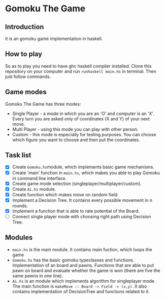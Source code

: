 # Gomoku The Game

## Introduction
 It is an gomoku game implementation in haskell.

## How to play
 So as to play you need to have ghc haskell compiler installed. Clone this repository on your computer and run `runhaskell main.hs` in terminal. Then just follow commands.

## Game modes
 Gomoku The Game has three modes:
 - Single Player - a mode in which you are an 'O' and computer is an 'X'. Every turn you are asked only of coordinates (X and Y) of your next move.
 - Multi Player - using this mode you can play with other person.
 - Custom - this mode is especially for testing purposes. You can choose which figure you want to choose and then put the coordinates.

## Task list
- [x] Create `Gomoku.hs`module, which implements basic game mechanisms.
- [x] Create 'main' function in `main.hs`, which makes you able to play Gomoku in command line interface.
- [x] Create game mode selection (singleplayer/multiplayer/custom).
- [x] Create `Ai.hs` module.
- [x] Create function which makes move on random field.
- [x] Implement a Decision Tree. It contains every possible movement in n rounds.
- [x] Implement a function that is able to rate potential of the Board.
- [ ] Connect single player mode with choosing right path using Decision Tree.

## Modules
- `main.hs` is the main module. It contains main fuction, which loops the game
- `Gomoku.hs` has the basic gomoku typeclasses and functions. Implementation of an board and pawns. Functions that are able to put pawn on board and evaluate whether the game is won (there are five the same pawns in one line).
- `Ai.hs` is an module which implements algorithm for singleplayer mode. The main function is `makeMove :: Board -> Field -> (x,y)`. It also contains implementation of DecisionTree and functions related to it.
